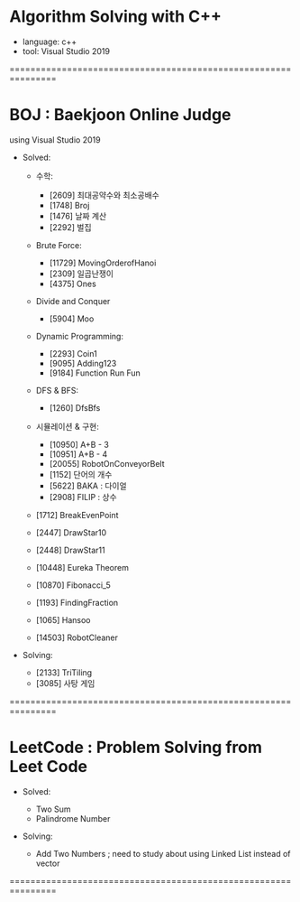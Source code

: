 # Algorithm Solving with C++

- language: c++
- tool: Visual Studio 2019

===============================================================

# BOJ : Baekjoon Online Judge

using Visual Studio 2019

- Solved:

  - 수학:

    - [2609] 최대공약수와 최소공배수
    - [1748] Broj
    - [1476] 날짜 계산
    - [2292] 벌집

  - Brute Force:

    - [11729] MovingOrderofHanoi
    - [2309] 일곱난쟁이
    - [4375] Ones

  - Divide and Conquer

    - [5904] Moo

  - Dynamic Programming:

    - [2293] Coin1
    - [9095] Adding123
    - [9184] Function Run Fun

  - DFS & BFS:

    - [1260] DfsBfs

  - 시뮬레이션 & 구현:

    - [10950] A+B - 3
    - [10951] A+B - 4
    - [20055] RobotOnConveyorBelt
    - [1152] 단어의 개수
    - [5622] BAKA : 다이얼
    - [2908] FILIP : 상수

  - [1712] BreakEvenPoint

  - [2447] DrawStar10
  - [2448] DrawStar11
  - [10448] Eureka Theorem
  - [10870] Fibonacci_5
  - [1193] FindingFraction
  - [1065] Hansoo

  - [14503] RobotCleaner

- Solving:
  - [2133] TriTiling
  - [3085] 사탕 게임

===============================================================

# LeetCode : Problem Solving from Leet Code

- Solved:

  - Two Sum
  - Palindrome Number

- Solving:
  - Add Two Numbers ; need to study about using Linked List instead of vector

===============================================================

